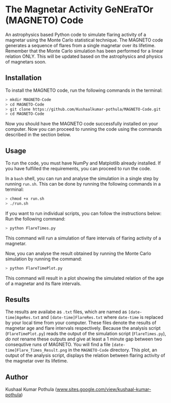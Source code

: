 # The Magnetar Activity GeNEraTOr (MAGNETO) Code
An astrophysics based Python code to simulate flaring activity of a magnetar using the Monte Carlo statistical technique. 
The MAGNETO code generates a sequence of flares from a single magnetar over its lifetime. Remember that the Monte Carlo simulation has been performed for a linear relation ONLY. This will be updated based on the astrophysics and physics of magnetars soon.


## Installation

To install the MAGNETO code, run the following commands in the terminal:
```bash
> mkdir MAGNETO-Code
> cd MAGNETO-Code
> git clone https://github.com/Kushaalkumar-pothula/MAGNETO-Code.git
> cd MAGNETO-Code
```
Now you should have the MAGNETO code successfully installed on your computer. Now you can proceed to running the code using the commands described in the section below.

## Usage
To run the code, you must have NumPy and Matplotlib already installed. 
If you have fulfilled the requirements, you can proceed to run the code.

In a ```bash``` shell, you can run and analyse the simulation in a single step by running ```run.sh```. This can be done by running the following commands in a terminal:
```bash
> chmod +x run.sh
> ./run.sh
```

If you want to run individual scripts, you can follow the instructions below:
Run the following command:
```bash
> python FlareTimes.py
```
This command  will run a simulation of flare intervals of flaring activity of a magnetar.

Now, you can analyse the result obtained by running the Monte Carlo simulation by running the command:
```bash
> python FlareTimePlot.py
```
This command will result in a plot showing the simulated relation of the age of a magnetar and its flare intervals.

## Results
The results are availabe as ```.txt``` files, which are named as ```[date-time]AgeRes.txt``` and ```[date-time]FlareRes.txt``` where ```date-time``` is replaced by your local time from your computer. These files denote the results of magnetar age and flare intervals respectively. Because the analysis script (```FlareTimePlot.py```) reads the output of the simulation script (```FlareTimes.py```), *do not* rename these outputs and give at least a 1 minute gap between two consequtive runs of MAGNETO.
You will find a file ```[date-time]Flare_Times_Result.png``` in the ```MAGNETO-Code``` directory. This plot, an output of the analysis script, displays the relation between flaring activity of the magnetar over its lifetime.

## Author
Kushaal Kumar Pothula (www.sites.google.com/view/kushaal-kumar-pothula)
